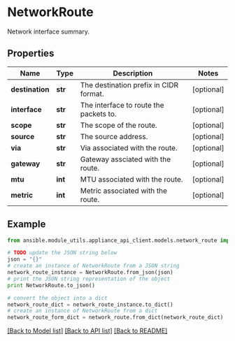# NetworkRoute

Network interface summary.

## Properties

Name | Type | Description | Notes
------------ | ------------- | ------------- | -------------
**destination** | **str** | The destination prefix in CIDR format. | [optional] 
**interface** | **str** | The interface to route the packets to. | [optional] 
**scope** | **str** | The scope of the route. | [optional] 
**source** | **str** | The source address. | [optional] 
**via** | **str** | Via associated with the route. | [optional] 
**gateway** | **str** | Gateway assciated with the route. | [optional] 
**mtu** | **int** | MTU associated with the route. | [optional] 
**metric** | **int** | Metric associated with the route. | [optional] 

## Example

```python
from ansible.module_utils.appliance_api_client.models.network_route import NetworkRoute

# TODO update the JSON string below
json = "{}"
# create an instance of NetworkRoute from a JSON string
network_route_instance = NetworkRoute.from_json(json)
# print the JSON string representation of the object
print NetworkRoute.to_json()

# convert the object into a dict
network_route_dict = network_route_instance.to_dict()
# create an instance of NetworkRoute from a dict
network_route_form_dict = network_route.from_dict(network_route_dict)
```
[[Back to Model list]](../README.md#documentation-for-models) [[Back to API list]](../README.md#documentation-for-api-endpoints) [[Back to README]](../README.md)


